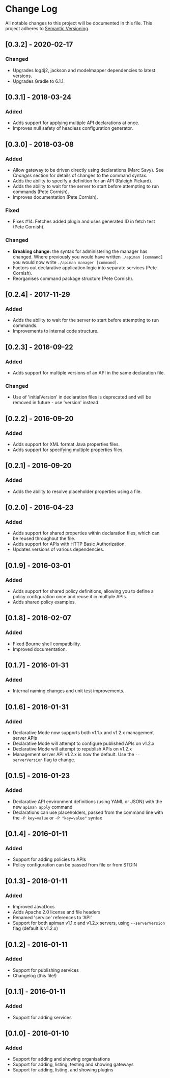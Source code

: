 # Change Log

All notable changes to this project will be documented in this file.
This project adheres to [Semantic Versioning](http://semver.org/).

## [0.3.2] - 2020-02-17
### Changed
- Upgrades log4j2, jackson and modelmapper dependencies to latest versions.
- Upgrades Gradle to 6.1.1.

## [0.3.1] - 2018-03-24
### Added
- Adds support for applying multiple API declarations at once.
- Improves null safety of headless configuration generator.

## [0.3.0] - 2018-03-08
### Added
- Allow gateway to be driven directly using declarations (Marc Savy). See _Changes_ section for details of changes to 
  the command syntax.
- Adds the ability to specify a definition for an API (Raleigh Pickard).
- Adds the ability to wait for the server to start before attempting to run commands (Pete Cornish).
- Improves documentation (Pete Cornish).

### Fixed
- Fixes #14. Fetches added plugin and uses generated ID in fetch test (Pete Cornish).

### Changed
- **Breaking change:** the syntax for administering the manager has changed. Where previously you would have written 
  `./apiman [command]` you would now write `./apiman manager [command]`.
- Factors out declarative application logic into separate services (Pete Cornish).
- Reorganises command package structure (Pete Cornish).

## [0.2.4] - 2017-11-29
### Added
- Adds the ability to wait for the server to start before attempting to run commands.
- Improvements to internal code structure.

## [0.2.3] - 2016-09-22
### Added
- Adds support for multiple versions of an API in the same declaration file.

### Changed
- Use of 'initialVersion' in declaration files is deprecated and will be removed in future - use 'version' instead.

## [0.2.2] - 2016-09-20
### Added
- Adds support for XML format Java properties files.
- Adds support for specifying multiple properties files.

## [0.2.1] - 2016-09-20
### Added
- Adds the ability to resolve placeholder properties using a file.

## [0.2.0] - 2016-04-23
### Added
- Adds support for shared properties within declaration files, which can be reused throughout the file.
- Adds support for APIs with HTTP Basic Authorization.
- Updates versions of various dependencies.

## [0.1.9] - 2016-03-01
### Added
- Adds support for shared policy definitions, allowing you to define a policy configuration once and reuse it in multiple APIs.
- Adds shared policy examples.

## [0.1.8] - 2016-02-07
### Added
- Fixed Bourne shell compatibility.
- Improved documentation.

## [0.1.7] - 2016-01-31
### Added
- Internal naming changes and unit test improvements.

## [0.1.6] - 2016-01-31
### Added
- Declarative Mode now supports both v1.1.x and v1.2.x management server APIs
- Declarative Mode will attempt to configure published APIs on v1.2.x
- Declarative Mode will attempt to republish APIs on v1.2.x
- Management server API v1.2.x is now the default. Use the `--serverVersion` flag to change.

## [0.1.5] - 2016-01-23
### Added
- Declarative API environment definitions (using YAML or JSON) with the new `apiman apply` command
- Declarations can use placeholders, passed from the command line with the `-P key=value` or `-P "key=value"` syntax

## [0.1.4] - 2016-01-11
### Added
- Support for adding policies to APIs
- Policy configuration can be passed from file or from STDIN

## [0.1.3] - 2016-01-11
### Added
- Improved JavaDocs
- Adds Apache 2.0 license and file headers
- Renamed 'service' references to 'API'
- Support for both apiman v1.1.x and v1.2.x servers, using `--serverVersion` flag (default is v1.2.x)

## [0.1.2] - 2016-01-11
### Added
- Support for publishing services
- Changelog (this file!)

## [0.1.1] - 2016-01-11
### Added
- Support for adding services

## [0.1.0] - 2016-01-10
### Added
- Support for adding and showing organisations
- Support for adding, listing, testing and showing gateways
- Support for adding, listing, and showing plugins
